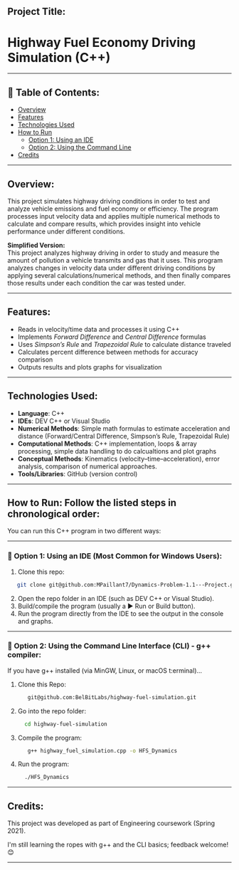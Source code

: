 ## Project Title:
# Highway Fuel Economy Driving Simulation (C++)

---
## 📑 Table of Contents:
- [Overview](#overview)
- [Features](#features)
- [Technologies Used](#technologies-used)
- [How to Run](#how-to-run-follow-the-listed-steps-in-chronological-order)
  - [Option 1: Using an IDE](#option-1-using-an-ide-most-common-for-windows-users)
  - [Option 2: Using the Command Line](#option-2-using-the-command-line-g-compiler)
- [Credits](#credits)

---
## Overview:
This project simulates highway driving conditions in order to test and analyze vehicle emissions and fuel economy or efficiency. The program processes input velocity data 
and applies multiple numerical methods to calculate and compare results, which provides insight into vehicle performance under different conditions.  

**Simplified Version:**  
This project analyzes highway driving in order to study and measure the amount of pollution a vehicle transmits and gas that it uses. This program analyzes changes in velocity data 
under different driving conditions by applying several calculations/numerical methods, and then finally compares those results under each condition the car was tested under.  

---
## Features:
- Reads in velocity/time data and processes it using C++  
- Implements *Forward Difference* and *Central Difference* formulas  
- Uses *Simpson’s Rule* and *Trapezoidal Rule* to calculate distance traveled  
- Calculates percent difference between methods for accuracy comparison  
- Outputs results and plots graphs for visualization  

---
## Technologies Used:
- **Language**: C++  
- **IDEs**: DEV C++ or Visual Studio  
- **Numerical Methods**: Simple math formulas to estimate acceleration and distance (Forward/Central Difference, Simpson’s Rule, Trapezoidal Rule) 
- **Computational Methods**: C++ implementation, loops & array processing, simple data handling to do calcualtions and plot graphs
- **Conceptual Methods**: Kinematics (velocity–time–acceleration), error analysis, comparison of numerical approaches.
- **Tools/Libraries**: GitHub (version control)  

---
## How to Run: Follow the listed steps in chronological order:  
You can run this C++ program in two different ways:  

---
### 🔹 Option 1: Using an IDE (Most Common for Windows Users):
1.  Clone this repo:  
   ```bash
      git clone git@github.com:MPaillant7/Dynamics-Problem-1.1---Project.git
   ```
  2. Open the repo folder in an IDE (such as DEV C++ or Visual Studio).
  3. Build/compile the program (usually a ▶️ Run or Build button).
  4. Run the program directly from the IDE to see the output in the console and graphs.

---
### 🔹 Option 2: Using the Command Line Interface (CLI) - g++ compiler:
If you have g++ installed (via MinGW, Linux, or macOS t:erminal)...

1. Clone this Repo:
   ```bash
      git@github.com:BelBitLabs/highway-fuel-simulation.git
   ```
2. Go into the repo folder:
    ```bash
      cd highway-fuel-simulation
    ```
3. Compile the program:
   ```bash
      g++ highway_fuel_simulation.cpp -o HFS_Dynamics
   ```
4. Run the program:
   ```bash
     ./HFS_Dynamics
   ```
---
## Credits:
This project was developed as part of Engineering coursework (Spring 2021).

I'm still learning the ropes with g++ and the CLI basics; feedback welcome!😊

---



   














